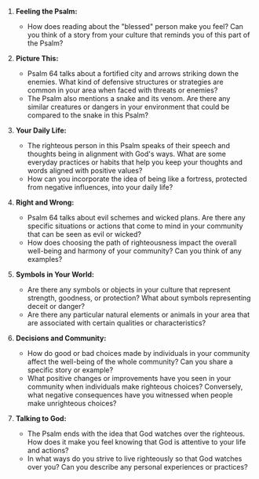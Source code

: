 1. **Feeling the Psalm:**
   - How does reading about the "blessed" person make you feel? Can you think of a story from your culture that reminds you of this part of the Psalm?

2. **Picture This:**
   - Psalm 64 talks about a fortified city and arrows striking down the enemies. What kind of defensive structures or strategies are common in your area when faced with threats or enemies?
   - The Psalm also mentions a snake and its venom. Are there any similar creatures or dangers in your environment that could be compared to the snake in this Psalm?

3. **Your Daily Life:**
   - The righteous person in this Psalm speaks of their speech and thoughts being in alignment with God's ways. What are some everyday practices or habits that help you keep your thoughts and words aligned with positive values?
   - How can you incorporate the idea of being like a fortress, protected from negative influences, into your daily life?

4. **Right and Wrong:**
   - Psalm 64 talks about evil schemes and wicked plans. Are there any specific situations or actions that come to mind in your community that can be seen as evil or wicked?
   - How does choosing the path of righteousness impact the overall well-being and harmony of your community? Can you think of any examples?

5. **Symbols in Your World:**
   - Are there any symbols or objects in your culture that represent strength, goodness, or protection? What about symbols representing deceit or danger?
   - Are there any particular natural elements or animals in your area that are associated with certain qualities or characteristics?

6. **Decisions and Community:**
   - How do good or bad choices made by individuals in your community affect the well-being of the whole community? Can you share a specific story or example?
   - What positive changes or improvements have you seen in your community when individuals make righteous choices? Conversely, what negative consequences have you witnessed when people make unrighteous choices?

7. **Talking to God:**
   - The Psalm ends with the idea that God watches over the righteous. How does it make you feel knowing that God is attentive to your life and actions?
   - In what ways do you strive to live righteously so that God watches over you? Can you describe any personal experiences or practices?